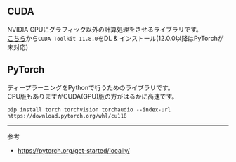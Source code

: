 ## CUDA
NVIDIA GPUにグラフィック以外の計算処理をさせるライブラリです。  
[こちら](https://developer.nvidia.com/cuda-toolkit-archive)から`CUDA Toolkit 11.8.0`をDL & インストール(12.0.0以降はPyTorchが未対応)


## PyTorch
ディープラーニングをPythonで行うためのライブラリです。  
CPU版もありますがCUDA(GPU)版の方がはるかに高速です。
```
pip install torch torchvision torchaudio --index-url https://download.pytorch.org/whl/cu118
```

---
参考
- https://pytorch.org/get-started/locally/